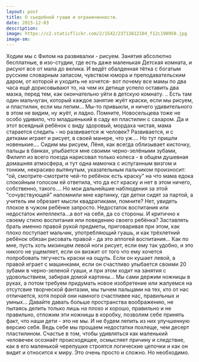 ```yaml
---
layout: post
title: О съедобной гуаши и ограниченности.
date: 2015-12-03
description: 
image: https://c2.staticflickr.com/2/1542/23713812104_f12c190950.jpg
image-sm: 
---
```

<p>Ходим мы с Филом на развивалки - рисуем. Занятия абсолютно бесплатные, в изо-студии, где есть даже маленькая Детская комната, и рисуют все от мала до велика. И ведёт обалденная тётка с богатым русским словарным запасом, чувством юмора и преподавательским даром, от которой и уходить не хочется- вот почему все мамы по два часа ещё дорисовывают то, на чем их детище успело оставить два мазка, перед тем, как окончательно уйти в детскую комнату. .. 
Есть там один мальчуган, который каждое занятие жуёт краски, если мы рисуем, и пластилин, если мы лепим... Мы-то привыкли, и ничего удивительного в этом не видим, ну жуёт, и ладно. Помните, Новосельцева тоже не особо удивило, что младшенький в саду ел пластилин с сахаром.
Да и этот всеядный ребёнок с виду здоровый, мордаха чистая, мама старается следить - но развивается ж человек? Развивается, и с детками играет и рисует, в своей манере, что уж.... 
Но тут пришли новенькие.... Сидим мы рисуем, Лёня, как всегда облизывает кисточку, пальцы в банках, улыбается мне своими черно-зелёными зубами, Филипп из всего поезда нарисовал только колеса - в общем душевная домашняя атмосфера, и тут одна мамочка с испуганным визгом и тонким, некрасиво вытянутым, указательным пальчиком произносит: "ой, смотрите-смотрите чей-то ребёнок есть краску" на что мама едока спокойным голосом ей ответила, что да ест краску и нет в этом ничего, собственно, такого....
Но мои дальнейшие наблюдения за этой "сочувствующей" напомнили мне картинку, где детки сидят за партой, а учитель им обрезает мысли квадратиками, помните? 
Нет, увидеть плохое в чужом ребёнке запросто. Недостаток воспитания или недостаток интеллекта...а вот на себя, да со стороны. И критично к своему стилю воспитания или поведению своего ребёнка? 
Заставлять брать именно правой рукой предметы, приговаривая при этом, как плохо поступает мальчик, употребляющий гуашь, и как трёхлетний ребёнок обязан рисовать правой - да это аппогей воспитания... 
Как по мне, пусть хоть мизинцем левой ноги рисует, если ему так удобно, и это никого не ущемляет, если он визжит от того что ему хочется попробовать тягучесть краски на ощупь. Если он кушает левой, а правой играет с машинками, если он счастливо улыбается своими 20 зубами в черно-зеленой гуаши, и при этом ходит на занятия с удовольствием, забирая домой картины... Мы сами держим ножницы в руках, а потом требуем придумать новое изобретение или жалуемся на отсутсвие творческой фантазии, мы тычем пальцами на тех, кто от нас отличается, хотя порой они намного счастливее нас, правильных и умных... 
Давайте давать больше пространства воображению, не пытаясь делить только лишь на плохо и хорошо, правильно и не правильно, отложим эти ножницы в коробку, позволим себе принять факт, что наши дети - это не мы. И не будем лепить из них улучшенную версию себя. Ведь себе мы прощаем недостатки похлеще, чем десерт пластилином. 
Счастье в том, чтобы удивляться как маленький человечек осознаёт происходящее, осмысляет причину и следствие, как в его маленькой черепушке строятся логические цепочки и как он видит и относится к миру. Это очень просто и сложно. Но необходимо.</p>
